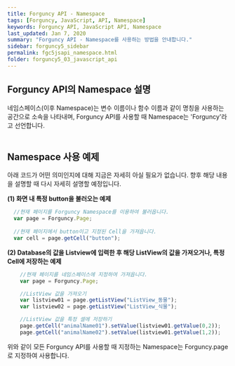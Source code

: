 ```yaml
---
title: Forguncy API - Namespace
tags: [Forguncy, JavaScript, API, Namespace]
keywords: Forguncy API, JavaScript API, Namespace
last_updated: Jan 7, 2020
summary: "Forguncy API - Namespace를 사용하는 방법을 안내합니다."
sidebar: forguncy5_sidebar
permalink: fgc5jsapi_namespace.html
folder: forguncy5_03_javascript_api
---
```


## Forguncy API의 Namespace 설명
네임스페이스(이후 Namespace)는 변수 이름이나 함수 이름과 같이 명칭을 사용하는 공간으로 소속을 나타내며, Forguncy API를 사용할 때 Namespace는 'Forguncy'라고 선언합니다.
<br /><br />

## Namespace 사용 예제
아래 코드가 어떤 의미인지에 대해 지금은 자세히 아실 필요가 없습니다. 향후 해당 내용을 설명할 때 다시 자세히 설명할 예정입니다. 

**(1) 화면 내 특정 button을 불러오는 예제**

~~~javascript
  //현재 페이지를 Forguncy Namespace를 이용하여 불러옵니다.
  var page = Forguncy.Page;
  
  //현재 페이지에서 button이고 지정된 Cell을 가져옵니다.
  var cell = page.getCell("button");
~~~

**(2) Database의 값을 Listview에 입력한 후 해당 ListView의 값을 가져오거나, 특정 Cell에 저장하는 예제**

~~~javascript
    //현재 페이지를 네임스페이스에 지정하여 가져옵니다.
    var page = Forguncy.Page;

    //ListView 값을 가져오기
    var listview01 = page.getListView("ListView_동물");
    var listview02 = page.getListView("ListView_식물");

    //ListView 값을 특정 셀에 저장하기
    page.getCell("animalName01").setValue(listview01.getValue(0,2));
    page.getCell("animalName02").setValue(listview01.getValue(1,2));
~~~

위와 같이 모든 Forguncy API를 사용할 때 지정하는 Namespace는 Forguncy.page로 지정하여 사용합니다.
<br /><br />